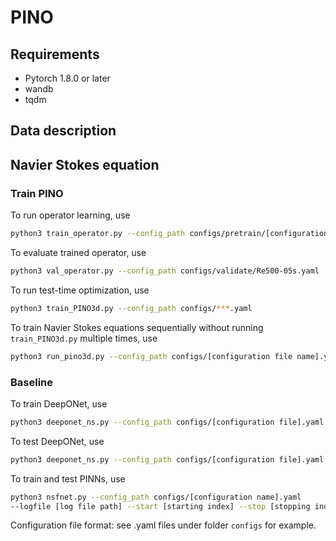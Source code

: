 # PINO

## Requirements
- Pytorch 1.8.0 or later
- wandb
- tqdm

## Data description

## Navier Stokes equation
### Train PINO
To run operator learning, use
```bash
python3 train_operator.py --config_path configs/pretrain/[configuration file name].yaml
```
To evaluate trained operator, use
```bash
python3 val_operator.py --config_path configs/validate/Re500-05s.yaml
```
To run test-time optimization, use
```bash
python3 train_PINO3d.py --config_path configs/***.yaml 
```

To train Navier Stokes equations sequentially without running `train_PINO3d.py` multiple times, use

```bash
python3 run_pino3d.py --config_path configs/[configuration file name].yaml --start [index of the first data] --stop [which data to stop]
```


### Baseline
To train DeepONet, use 
```bash
python3 deeponet_ns.py --config_path configs/[configuration file].yaml --mode train
```

To test DeepONet, use 
```bash
python3 deeponet_ns.py --config_path configs/[configuration file].yaml --mode test
```

To train and test PINNs, use 
```bash
python3 nsfnet.py --config_path configs/[configuration name].yaml 
--logfile [log file path] --start [starting index] --stop [stopping index]
```


Configuration file format: see .yaml files under folder `configs` for example.
